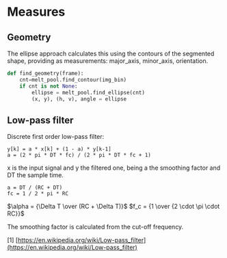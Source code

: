 # Measures

## Geometry

The ellipse approach calculates this using the contours of the segmented shape,
providing as measurements: major_axis, minor_axis, orientation.

```python
def find_geometry(frame):
	cnt=melt_pool.find_contour(img_bin)
	if cnt is not None:
		ellipse = melt_pool.find_ellipse(cnt)
		(x, y), (h, v), angle = ellipse
```

## Low-pass filter

Discrete first order low-pass filter:

```
y[k] = a * x[k] + (1 - a) * y[k-1]
a = (2 * pi * DT * fc) / (2 * pi * DT * fc + 1)
```

x is the input signal and y the filtered one, being a the smoothing factor and
DT the sample time.

```
a = DT / (RC + DT)
fc = 1 / 2 * pi * RC
```

$\alpha = {\Delta T \over (RC + \Delta T)}$
$f_c = {1 \over {2 \cdot \pi \cdot RC}}$

The smoothing factor is calculated from the cut-off frequency.


[1] [https://en.wikipedia.org/wiki/Low-pass_filter](https://en.wikipedia.org/wiki/Low-pass_filter)
